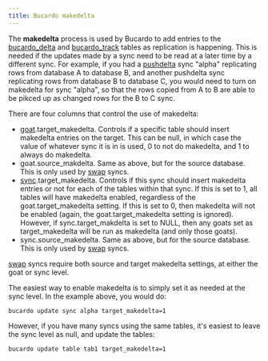 ```yaml
---
title: Bucardo makedelta
---
```


The **makedelta** process is used by Bucardo to add entries to the [bucardo_delta](/Bucardo/tables/bucardo_delta "wikilink") and [bucardo_track](/Bucardo/tables/bucardo_track "wikilink") tables as replication is happening. This is needed if the updates made by a sync need to be read at a later time by a different sync. For example, if you had a [pushdelta](/Bucardo/pushdelta "wikilink") sync "alpha" replicating rows from database A to database B, and another pushdelta sync replicating rows from database B to database C, you would need to turn on makedelta for sync "alpha", so that the rows copied from A to B are able to be pikced up as changed rows for the B to C sync.

There are four columns that control the use of makedelta:

-   [goat](/Bucardo/tables/goat "wikilink").target_makedelta. Controls if a specific table should insert makedelta entries on the target. This can be null, in which case the value of whatever sync it is in is used, 0 to not do makedelta, and 1 to always do makedelta.
-   goat.source_makdelta. Same as above, but for the source database. This is only used by [swap](/Bucardo/swap "wikilink") syncs.
-   [sync](/Bucardo/tables/sync "wikilink").target_makedelta. Controls if this sync should insert makedelta entries or not for each of the tables within that sync. If this is set to 1, all tables will have makedelta enabled, regardless of the goat.target_makedelta setting. If this is set to 0, then makedelta will not be enabled (again, the goat.target_makedelta setting is ignored). However, if sync.target_makdelta is set to NULL, then any goats set as target_makedelta will be run as makedelta (and only those goats).
-   sync.source_makedelta. Same as above, but for the source database. This is only used by [swap](/Bucardo/swap "wikilink") syncs.

[swap](/Bucardo/swap "wikilink") syncs require both source and target makedelta settings, at either the goat or sync level.

The easiest way to enable makedelta is to simply set it as needed at the sync level. In the example above, you would do:

    bucardo update sync alpha target_makedelta=1

However, if you have many syncs using the same tables, it's easiest to leave the sync level as null, and update the tables:

    bucardo update table tab1 target_makedelta=1
